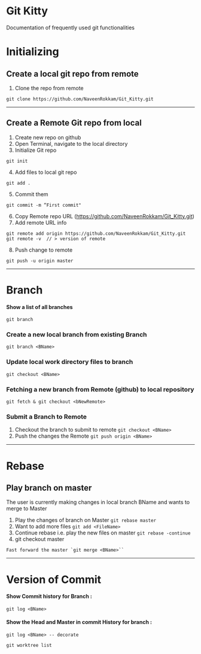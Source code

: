 # Git Kitty
Documentation of frequently used git functionalities

# Initializing

## Create a local git repo from remote
1. Clone the repo from remote
```
git clone https://github.com/NaveenRokkam/Git_Kitty.git
```
---
## Create a Remote Git repo from local
1. Create new repo on github
2. Open Terminal, navigate to the local directory
3. Initialize Git repo
```
git init
```
4. Add files to local git repo
```
git add .
```
5. Commit them
```
git commit -m “First commit"
```
6. Copy Remote repo URL (https://github.com/NaveenRokkam/Git_Kitty.git)
7. Add remote URL info
```
git remote add origin https://github.com/NaveenRokkam/Git_Kitty.git
git remote -v  // > version of remote
```
8. Push change to remote
```
git push -u origin master
```

***
# Branch

#### Show a list of all branches
`git branch`


### Create a new local branch from existing Branch
```
git branch <BName>
```

### Update local work directory files to branch <BName>
```
git checkout <BName>
```

### Fetching a new branch <bNewRemote> from Remote (github) to local repository
```
git fetch & git checkout <bNewRemote>
```

### Submit a Branch to Remote
1. Checkout the branch to submit to remote `git checkout <BName>`
2. Push the changes the Remote `git push origin <BName>`

***
# Rebase

## Play branch <BName> on master
The user is currently making changes in local branch BName and wants to merge to Master

1. Play the changes of branch on Master `git rebase master`
2. Want to add more files `git add <FileName>`
3. Continue rebase i.e. play the new files on master `git rebase -continue`
4. git checkout master
```
Fast forward the master `git merge <BName>``
```



***
# Version of Commit
#### Show Commit history for Branch <BName>:
`git log <BName>`
#### Show the Head and Master in commit History for branch <BName>:
`git log <BName> -- decorate`

```
git worktree list
```
